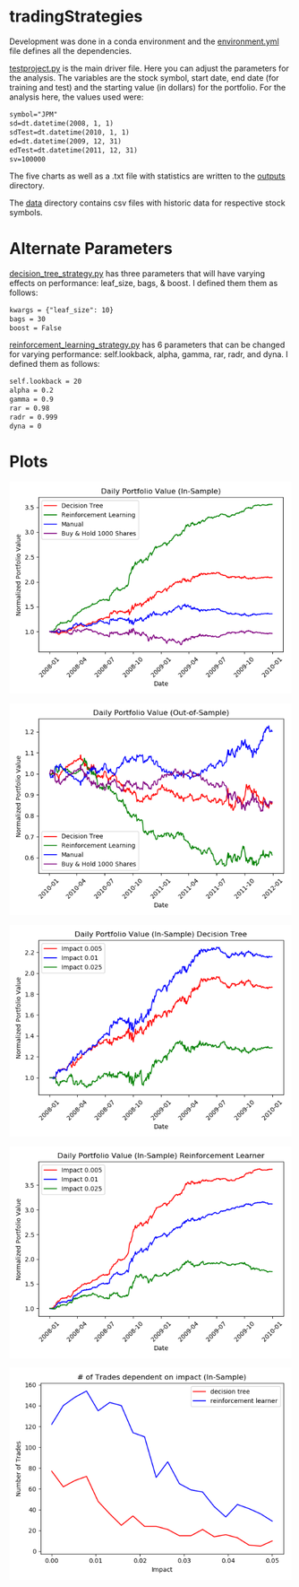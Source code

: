 # tradingStrategies
Development was done in a conda environment and the [environment.yml](environment.yml) file defines all the dependencies.

[testproject.py](testproject.py) is the main driver file. Here you can adjust the parameters for the analysis. The variables are the stock symbol, start date, end date (for training and test) and the starting value (in dollars) for the portfolio. For the analysis here, the values used were:

```
symbol="JPM"  
sd=dt.datetime(2008, 1, 1)  
sdTest=dt.datetime(2010, 1, 1)  
ed=dt.datetime(2009, 12, 31)  
edTest=dt.datetime(2011, 12, 31)  
sv=100000
```

The five charts as well as a .txt file with statistics are written to the [outputs](/outputs) directory.

The [data](/data) directory contains csv files with historic data for respective stock symbols.

# Alternate Parameters
[decision_tree_strategy.py](decision_tree_strategy.py) has three parameters that will have varying effects on performance: leaf_size, bags, & boost. I defined them them as follows:

```
kwargs = {"leaf_size": 10}  
bags = 30  
boost = False
```

[reinforcement_learning_strategy.py](reinforcement_learning_strategy.py) has 6 parameters that can be changed for varying performance: self.lookback, alpha, gamma, rar, radr, and dyna. I defined them as follows:

```
self.lookback = 20  
alpha = 0.2  
gamma = 0.9  
rar = 0.98    
radr = 0.999  
dyna = 0
```

# Plots
![plot](./outputs/in_sample_normalized_portfolios.png)

![plot](./outputs/out_of_sample_normalized_portfolios.png)

![plot](./outputs/impact_dts.png)

![plot](./outputs/impact_rls.png)

![plot](./outputs/impact_vs_numTrades.png)
